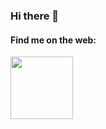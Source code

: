 ### Hi there 👋



#### Find me on the web: 
<a href="https://twitter.com/jibsyyyyy" target="blank"><img align="center" src="https://www.google.com/url?sa=i&url=https%3A%2F%2Fsco.wikipedia.org%2Fwiki%2FFile%3ATwitter_bird_logo_2012.svg&psig=AOvVaw0-0eQWL3Hz3mN9-rR-I3Y_&ust=1647338612433000&source=images&cd=vfe&ved=0CAsQjRxqFwoTCLCjptmsxfYCFQAAAAAdAAAAABAD" height="100" /></a>

<!--
**AjibolaMatthew1/AjibolaMatthew1** is a ✨ _special_ ✨ repository because its `README.md` (this file) appears on your GitHub profile.

Here are some ideas to get you started:

- 🔭 I’m currently working on ...
- 🌱 I’m currently learning ...
- 👯 I’m looking to collaborate on ...
- 🤔 I’m looking for help with ...
- 💬 Ask me about ...
- 📫 How to reach me: ...
- 😄 Pronouns: ...
- ⚡ Fun fact: ...
-->

